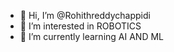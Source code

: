- 👋 Hi, I’m @Rohithreddychappidi
- 👀 I’m interested in ROBOTICS
- 🌱 I’m currently learning AI AND ML

<!---
Rohithreddychappidi/Rohithreddychappidi is a ✨ special ✨ repository because its `README.md` (this file) appears on your GitHub profile.
You can click the Preview link to take a look at your changes.
--->
